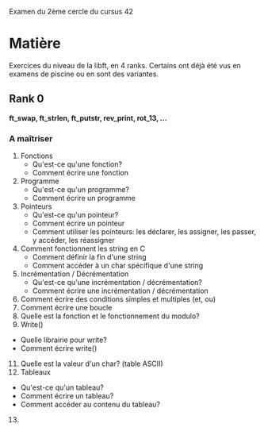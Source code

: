 Examen du 2ème cercle du cursus 42

# Matière
Exercices du niveau de la libft, en 4 ranks. Certains ont déjà été vus en examens de piscine ou en sont des variantes.

## Rank 0
**ft_swap, ft_strlen, ft_putstr, rev_print, rot_13, ...**
### A maîtriser
1. Fonctions
   - Qu'est-ce qu'une fonction?
   - Comment écrire une fonction
2. Programme
   - Qu'est-ce qu'un programme?
   - Comment écrire un programme
3. Pointeurs
   - Qu'est-ce qu'un pointeur?
   - Comment écrire un pointeur
   - Comment utiliser les pointeurs: les déclarer, les assigner, les passer, y accéder, les réassigner
5. Comment fonctionnent les string en C
   - Comment définir la fin d'une string
   - Comment accéder à un char spécifique d'une string
6. Incrémentation / Décrémentation
   - Qu'est-ce qu'une incrémentation / décrémentation?
   - Comment écrire une incrémentation / décrémentation
7. Comment écrire des conditions simples et multiples (et, ou)
8. Comment écrire une boucle
9. Quelle est la fonction et le fonctionnement du modulo?
10. Write()
   - Quelle librairie pour write?
   - Comment écrire write()
11. Quelle est la valeur d'un char? (table ASCII)
12. Tableaux
   - Qu'est-ce qu'un tableau?
   - Comment écrire un tableau?
   - Comment accéder au contenu du tableau?
13. 
